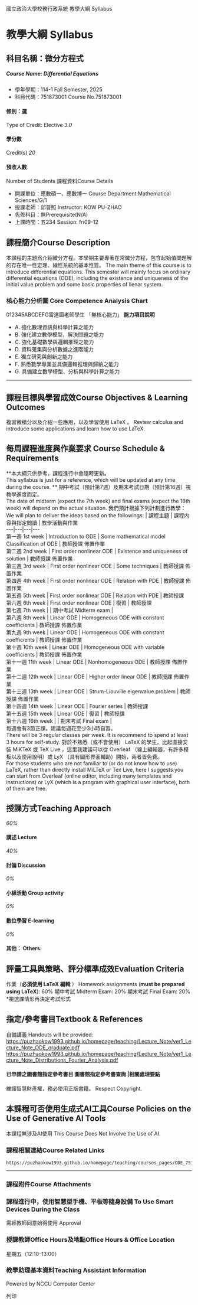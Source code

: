國立政治大學校務行政系統 教學大綱 Syllabus
# 教學大綱 Syllabus
##  科目名稱：微分方程式
#####  Course Name: Differential Equations
  * 學年學期：114-1 Fall Semester, 2025 
  * 科目代碼：751873001 Course No.751873001


#### 修別：選
Type of Credit: Elective 
_3.0_
#### 學分數
Credit(s)
_20_
#### 預收人數
Number of Students
課程資料Course Details
  * 開課單位：應數碩一、應數博一 Course Department:Mathematical Sciences/G/1 
  * 授課老師：邱普照 Instructor: KOW PU-ZHAO 
  * 先修科目：無Prerequisite(N/A)
  * 上課時間：五234 Session: fri09-12


##  課程簡介Course Description
本課程的主題爲介紹微分方程。本學期主要專著在常微分方程，包含起始值問題解的存在唯一性定理、線性系統的基本性質。
The main theme of this course is to introduce differential equations. This semester will mainly focus on ordinary differential equations (ODE), including the existence and uniqueness of the initial value problem and some basic properties of lienar system.
###  核心能力分析圖 Core Competence Analysis Chart
012345ABCDEFG雷達圖老師學生
「無核心能力」 
**能力項目說明**
  * A. 強化數理資訊與科學計算之能力
  * B. 強化建立數學模型，解決問題之能力
  * C. 強化基礎數學與邏輯推理之能力
  * D. 資料蒐集與分析數據之進階能力
  * E. 獨立研究與創新之能力
  * F. 熟悉數學專業並具備邏輯推理與歸納之能力
  * G. 具備建立數學模型、分析與科學計算之能力


* * *
##  課程目標與學習成效Course Objectives & Learning Outcomes 
複習微積分以及介紹一些應用，以及學習使用 LaTeX 。
Review calculus and introduce some applications and learn how to use LaTeX.
##  每周課程進度與作業要求 Course Schedule & Requirements
**本大綱只供參考，課程進行中會隨時更新。  
This syllabus is just for a reference, which will be updated at any time during the course. **
期中考試（預計第7週）及期末考試日期（預計第16週）視教學進度而定。  
The date of midterm (expect the 7th week) and final exams (expect the 16th week) will depend on the actual situation.
我們預計根據下列計劃進行教學：  
We will plan to deliver the ideas based on the followings:
| 課程主題 | 課程内容與指定閲讀 | 教學活動與作業  
---|---|---|---  
第一週 1st week |  Introduction to ODE |  Some mathematical model Classification of ODE |  教師授課 佈置作業  
第二週 2nd week | First order nonlinear ODE | Existence and uniqueness of solution |  教師授課 佈置作業  
第三週 3rd week | First order nonlinear ODE | Some techniques |  教師授課 佈置作業  
第四週 4th week | First order nonlinear ODE | Relation with PDE |  教師授課 佈置作業  
第五週 5th week | First order nonlinear ODE | Relation with PDE |  教師授課  
第六週 6th week | First order nonlinear ODE | 復習 | 教師授課  
第七週 7th week |  | 期中考試 Midterm exam  |   
第八週 8th week | Linear ODE | Homogeneous ODE with constant coefficients |  教師授課 佈置作業  
第九週 9th week | Linear ODE | Homogeneous ODE with constant coefficients |  教師授課 佈置作業  
第十週 10th week | Linear ODE | Homogeneous ODE with variable coefficients |  教師授課 佈置作業  
第十一週 11th week | Linear ODE | Nonhomogeneous ODE |  教師授課 佈置作業  
第十二週 12th week | Linear ODE | Higher order linear ODE |  教師授課 佈置作業  
第十三週 13th week | Linear ODE | Strum-Liouville eigenvalue problem |  教師授課 佈置作業  
第十四週 14th week | Linear ODE | Fourier series | 教師授課  
第十五週 15th week | Linear ODE |  復習 | 教師授課  
第十六週 16th week |  | 期末考試 Final exam  |   
每週會有3節正課。建議每週花至少3小時自習。  
There will be 3 regular classes per week. It is recommend to spend at least 3 hours for self-study.
對於不熟悉（或不會使用） LaTeX 的學生，比起直接安裝 MiKTeX 或 TeX Live ，這里我建議可以從 Overleaf （線上編輯器，有許多模板以及使用說明）或 LyX （具有圖形界面輔助）開始，兩者皆免費。  
For those students who are not familiar to (or do not know how to use) LaTeX, rather than directly install MiLTeX or Tex Live, here I suggests you can start from Overleaf (online editor, including many templates and instructions) or LyX (which is a program with graphical user interface), both of them are free.
##  授課方式Teaching Approach
_60%_
####  講述 Lecture
_40%_
####  討論 Discussion
_0%_
####  小組活動 Group activity
_0%_
####  數位學習 E-learning
_0%_
####  其他： Others:
##  評量工具與策略、評分標準成效Evaluation Criteria
作業（**必須使用 LaTeX 編輯** ） Homework assignments (**must be prepared using LaTeX**): 60%
期中考試 Midterm Exam: 20%
期末考試 Final Exam: 20%
*視選課情形再決定考試形式
##  指定/參考書目Textbook & References
自備講義 Handouts will be provided:
https://puzhaokow1993.github.io/homepage/teaching/Lecture_Note/ver1_Lecture_Note_ODE_graduate.pdf
https://puzhaokow1993.github.io/homepage/teaching/Lecture_Note/ver1_Lecture_Note_Distributions_Fourier_Analysis.pdf
####  已申請之圖書館指定參考書目  圖書館指定參考書查詢 |相關處理要點
維護智慧財產權，務必使用正版書籍。 Respect Copyright.
##  本課程可否使用生成式AI工具Course Policies on the Use of Generative AI Tools
本課程無涉及AI使用 This Course Does Not Involve the Use of AI.
###  課程相關連結Course Related Links
```
https://puzhaokow1993.github.io/homepage/teaching/courses_pages/ODE_751873001_2025_Fall/ODE_751873001_2025_Fall.html
```

* * *
###  課程附件Course Attachments
###  課程進行中，使用智慧型手機、平板等隨身設備 To Use Smart Devices During the Class
需經教師同意始得使用  Approval
###  授課教師Office Hours及地點Office Hours & Office Location
星期五（12:10-13:00）
###  教學助理基本資料Teaching Assistant Information
Powered by NCCU Computer Center
  
列印
